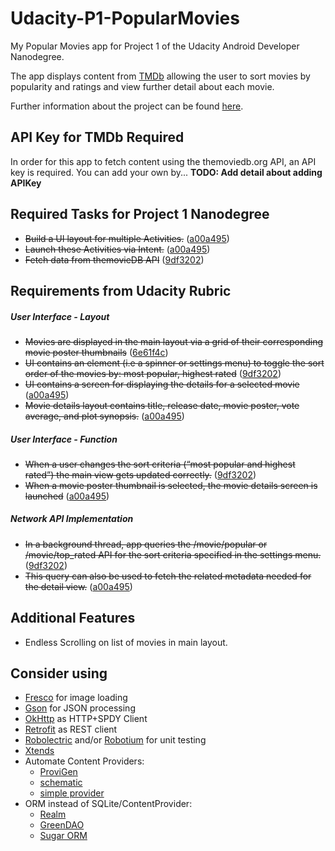 # Udacity-P1-PopularMovies
My Popular Movies app for Project 1 of the Udacity Android Developer Nanodegree.

The app displays content from [TMDb](https://www.themoviedb.org) allowing the user to sort movies by popularity and ratings and view further detail about each movie.

Further information about the project can be found [here](https://docs.google.com/document/d/1ZlN1fUsCSKuInLECcJkslIqvpKlP7jWL2TP9m6UiA6I/pub?embedded=true).

## API Key for TMDb Required

In order for this app to fetch content using the themoviedb.org API, an API key is required.  You can add your own by... **TODO: Add detail about adding APIKey**

## Required Tasks for Project 1 Nanodegree

- ~~Build a UI layout for multiple Activities.~~ ([a00a495](https://git.io/vwoww))
- ~~Launch these Activities via Intent.~~ ([a00a495](https://git.io/vwoww))
- ~~Fetch data from themovieDB API~~ ([9df3202](https://git.io/vwBz5))

## Requirements from Udacity Rubric

##### User Interface - Layout
- ~~Movies are displayed in the main layout via a grid of their corresponding movie poster thumbnails~~ ([6e61f4c](https://git.io/vw8fy))
- ~~UI contains an element (i.e a spinner or settings menu) to toggle the sort order of the movies by: most popular, highest rated~~ ([9df3202](https://git.io/vwBz5))
- ~~UI contains a screen for displaying the details for a selected movie~~ ([a00a495](https://git.io/vwoww))
- ~~Movie details layout contains title, release date, movie poster, vote average, and plot synopsis.~~ ([a00a495](https://git.io/vwoww))

##### User Interface - Function
- ~~When a user changes the sort criteria (“most popular and highest rated”) the main view gets updated correctly.~~ ([9df3202](https://git.io/vwBz5))
- ~~When a movie poster thumbnail is selected, the movie details screen is launched~~ ([a00a495](https://git.io/vwoww))

##### Network API Implementation 
- ~~In a background thread, app queries the /movie/popular or /movie/top_rated API for the sort criteria specified in the settings menu.~~ ([9df3202](https://git.io/vwBz5))
- ~~This query can also be used to fetch the related metadata needed for the detail view.~~ ([a00a495](https://git.io/vwoww))

## Additional Features

- Endless Scrolling on list of movies in main layout.

## Consider using
  - [Fresco](http://frescolib.org/) for image loading
  - [Gson](https://github.com/google/gson) for JSON processing
  - [OkHttp](http://square.github.io/okhttp/) as HTTP+SPDY Client
  - [Retrofit](http://square.github.io/retrofit/) as REST client
  - [Robolectric](https://github.com/robolectric/robolectric) and/or [Robotium](https://code.google.com/p/robotium/) for unit testing
  - [Xtends](http://futurice.com/blog/android-development-has-its-own-swift)
  - Automate Content Providers:
    - [ProviGen](https://github.com/TimotheeJeannin/ProviGen)
    - [schematic](https://github.com/SimonVT/schematic)
    - [simple provider](https://github.com/Triple-T/simpleprovider)
  - ORM instead of SQLite/ContentProvider:
    - [Realm](https://realm.io/docs/java)
    - [GreenDAO](http://greendao-orm.com/)
    - [Sugar ORM](http://satyan.github.io/sugar/index.html)
